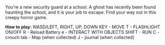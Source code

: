 You're a new security guard at a school. A ghost has recently been found haunting the school, and it is your job to escape. Find your way out in this creepy horror game.

 **How to play:**
WASD/LEFT, RIGHT, UP, DOWN KEY - MOVE
T - FLASHLIGHT ON/OFF
R - Reload Battery
e - INTERACT WITH OBJECTS
SHIFT - RUN
C - crouch
tab - Map (when collected)
J - journal (when collected)
